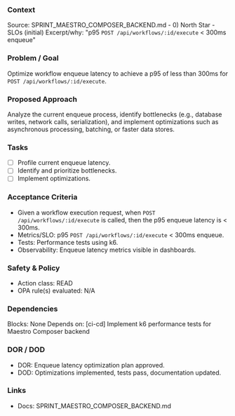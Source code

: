 ### Context
Source: SPRINT_MAESTRO_COMPOSER_BACKEND.md - 0) North Star - SLOs (initial)
Excerpt/why: "p95 `POST /api/workflows/:id/execute` < 300ms enqueue"

### Problem / Goal
Optimize workflow enqueue latency to achieve a p95 of less than 300ms for `POST /api/workflows/:id/execute`.

### Proposed Approach
Analyze the current enqueue process, identify bottlenecks (e.g., database writes, network calls, serialization), and implement optimizations such as asynchronous processing, batching, or faster data stores.

### Tasks
- [ ] Profile current enqueue latency.
- [ ] Identify and prioritize bottlenecks.
- [ ] Implement optimizations.

### Acceptance Criteria
- Given a workflow execution request, when `POST /api/workflows/:id/execute` is called, then the p95 enqueue latency is < 300ms.
- Metrics/SLO: p95 `POST /api/workflows/:id/execute` < 300ms enqueue.
- Tests: Performance tests using k6.
- Observability: Enqueue latency metrics visible in dashboards.

### Safety & Policy
- Action class: READ
- OPA rule(s) evaluated: N/A

### Dependencies
Blocks: None
Depends on: [ci-cd] Implement k6 performance tests for Maestro Composer backend

### DOR / DOD
- DOR: Enqueue latency optimization plan approved.
- DOD: Optimizations implemented, tests pass, documentation updated.

### Links
- Docs: SPRINT_MAESTRO_COMPOSER_BACKEND.md
